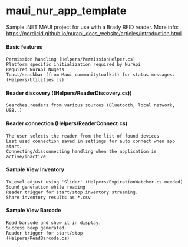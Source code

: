# maui_nur_app_template
 Sample .NET MAUI project for use with a Brady RFID reader.
 More info: https://nordicid.github.io/nurapi_docs_website/articles/introduction.html

 #### Basic features
	Permission handling (Helpers/PermissionHelper.cs)
	Platform specific initialization required by NurApi
	Required NurApi Nugets
	Toast/snackbar (from Maui communitytoolkit) for status messages.(Helpers/Utilities.cs)
	
 #### Reader discovery ((Helpers/ReaderDiscovery.cs))
	Searches readers from various sources (Bluetooth, local network, USB..)
	
 #### Reader connection (Helpers/ReaderConnect.cs)
	The user selects the reader from the list of found devices
	Last used connection saved in settings for auto connect when app start.
	Connecting/disconnecting handling when the application is active/inactive


#### Sample View Inventory	
	TxLevel adjust using 'Slider' (Helpers/ExpirationWatcher.cs needed)
	Sound generation while reading
	Reader trigger for start/stop inventory streaming.	
	Share inventory results as *.csv
#### Sample View Barcode
	Read barcode and show it in display.
	Success beep generated.
	Reader trigger for start/stop
	(Helpers/ReadBarcode.cs)